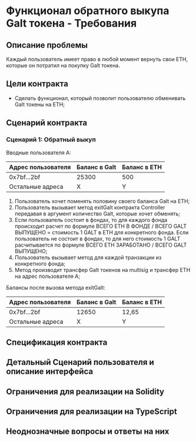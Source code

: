 # Функционал обратного выкупа Galt токена - Требования

## Описание проблемы
Каждый пользователь имеет право в любой момент вернуть свои ETH, которые он потратил на покупку Galt токена.

## Цели контракта
- Сделать функционал, который позволит пользователю обменивать Galt токены на ETH;

## Сценарий контракта
### Сценарий 1: Обратный выкуп

Вводные пользователя А:

| Адрес пользователя | Баланс в Galt | Баланс в ETH |
| ---------- | --------- | --------- |
| 0x7bf...2bf | 25300 | 500 |
| Остальные адреса | X | Y |

1. Пользователь хочет поменять половину своего баланса Galt на ETH;
2. Пользователь вызывает метод exitGalt контракта Controller передавая в аргумент количество Galt, которые хочет обменять;
3. Если пользователь состоит в фондах, то для каждого фонда происходит расчет по формуле ВСЕГО ETH В ФОНДЕ / ВСЕГО GALT ВЫПУЩЕНО = стоимость 1 GALT в ETH для конкретного фонда. Если пользователь не состоит в фондах, то для него стоимость 1 GALT расчитывается по формуле ВСЕГО ETH ЗАРАБОТАНО / ВСЕГО GALT ВЫПУЩЕНО;
4. Пользователь вызывает метод для каждой транзакции из конкретного фонда;
5. Метод производит трансфер Galt токенов на multisig и трансфер ETH на адрес пользователя А;

Балансы после вызова метода exitGalt:

| Адрес пользователя | Баланс в Galt | Баланс в ETH |
| ---------- | --------- | --------- |
| 0x7bf...2bf | 12650 | 12,65 |
| Остальные адреса | X | Y |

## Спецификация контракта

## Детальный Сценарий пользователя и описание интерфейса

## Ограничения для реализации на Solidity

## Ограничения для реализации на TypeScript

## Неоднозначные вопросы и ответы на них
